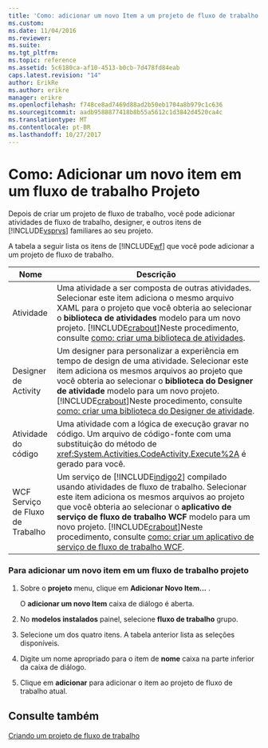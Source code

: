 ```yaml
---
title: 'Como: adicionar um novo Item a um projeto de fluxo de trabalho | Microsoft Docs'
ms.custom: 
ms.date: 11/04/2016
ms.reviewer: 
ms.suite: 
ms.tgt_pltfrm: 
ms.topic: reference
ms.assetid: 5c6180ca-af10-4513-b0cb-7d478fd84eab
caps.latest.revision: "14"
author: ErikRe
ms.author: erikre
manager: erikre
ms.openlocfilehash: f748ce8ad7469d88ad2b50eb1704a8b979c1c636
ms.sourcegitcommit: aadb9588877418b8b55a5612c1d3842d4520ca4c
ms.translationtype: MT
ms.contentlocale: pt-BR
ms.lasthandoff: 10/27/2017
---
```

# <a name="how-to-add-a-new-item-to-a-workflow-project"></a>Como: Adicionar um novo item em um fluxo de trabalho Projeto
Depois de criar um projeto de fluxo de trabalho, você pode adicionar atividades de fluxo de trabalho, designer, e outros itens de [!INCLUDE[vsprvs](../code-quality/includes/vsprvs_md.md)] familiares ao seu projeto.  
  
 A tabela a seguir lista os itens de [!INCLUDE[wf](../workflow-designer/includes/wf_md.md)] que você pode adicionar a um projeto de fluxo de trabalho.  
  
|Nome|Descrição|  
|----------|-----------------|  
|Atividade|Uma atividade a ser composta de outras atividades. Selecionar este item adiciona o mesmo arquivo XAML para o projeto que você obteria ao selecionar o **biblioteca de atividades** modelo para um novo projeto. [!INCLUDE[crabout](../test/includes/crabout_md.md)]Neste procedimento, consulte [como: criar uma biblioteca de atividades](../workflow-designer/how-to-create-an-activity-library.md).|  
|Designer de Activity|Um designer para personalizar a experiência em tempo de design de uma atividade. Selecionar este item adiciona os mesmos arquivos ao projeto que você obteria ao selecionar o **biblioteca do Designer de atividade** modelo para um novo projeto. [!INCLUDE[crabout](../test/includes/crabout_md.md)]Neste procedimento, consulte [como: criar uma biblioteca do Designer de atividade](../workflow-designer/how-to-create-an-activity-designer-library.md).|  
|Atividade do código|Uma atividade com a lógica de execução gravar no código. Um arquivo de código-fonte com uma substituição do método de <xref:System.Activities.CodeActivity.Execute%2A> é gerado para você.|  
|WCF Serviço de Fluxo de Trabalho|Um serviço de [!INCLUDE[indigo2](../workflow-designer/includes/indigo2_md.md)] compilado usando atividades de fluxo de trabalho. Selecionar este item adiciona os mesmos arquivos ao projeto que você obteria ao selecionar o **aplicativo de serviço de fluxo de trabalho WCF** modelo para um novo projeto. [!INCLUDE[crabout](../test/includes/crabout_md.md)]Neste procedimento, consulte [como: criar um aplicativo de serviço de fluxo de trabalho WCF](../workflow-designer/how-to-create-a-wcf-workflow-service-application.md).|  
  
### <a name="to-add-a-new-item-to-a-workflow-project"></a>Para adicionar um novo item em um fluxo de trabalho projeto  
  
1.  Sobre o **projeto** menu, clique em **Adicionar Novo Item...** .  
  
     O **adicionar um novo Item** caixa de diálogo é aberta.  
  
2.  No **modelos instalados** painel, selecione **fluxo de trabalho** grupo.  
  
3.  Selecione um dos quatro itens. A tabela anterior lista as seleções disponíveis.  
  
4.  Digite um nome apropriado para o item de **nome** caixa na parte inferior da caixa de diálogo.  
  
5.  Clique em **adicionar** para adicionar o item ao projeto de fluxo de trabalho atual.  
  
## <a name="see-also"></a>Consulte também  
 [Criando um projeto de fluxo de trabalho](../workflow-designer/creating-a-workflow-project.md)